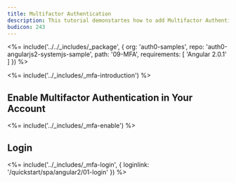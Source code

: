 ```yaml
---
title: Multifactor Authentication
description: This tutorial demonstartes how to add Multifactor Authentication to your Angular 2 app with Auth0.
budicon: 243
---
```


<%= include('../../_includes/_package', {
  org: 'auth0-samples',
  repo: 'auth0-angularjs2-systemjs-sample',
  path: '09-MFA',
  requirements: [
    'Angular 2.0.1'
  ]
}) %>

<%= include('../_includes/_mfa-introduction') %>

## Enable Multifactor Authentication in Your Account

<%= include('../_includes/_mfa-enable') %>

## Login

<%= include('../_includes/_mfa-login', { loginlink: '/quickstart/spa/angular2/01-login' }) %>
